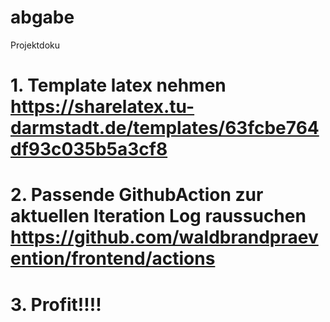 # abgabe
Projektdoku

# 1. Template latex nehmen https://sharelatex.tu-darmstadt.de/templates/63fcbe764df93c035b5a3cf8
# 2. Passende GithubAction zur aktuellen Iteration Log raussuchen https://github.com/waldbrandpraevention/frontend/actions
# 3. Profit!!!!